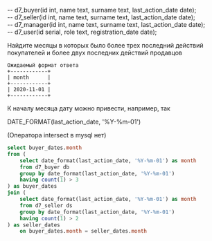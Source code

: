 -- d7_buyer(id int, name text, surname text, last_action_date date);  
-- d7_seller(id int, name text, surname text, last_action_date date);  
-- d7_manager(id int, name text, surname text, last_action_date date);  
-- d7_user(id serial, role text, registration_date date);  

Найдите месяцы в которых было более трех последний действий покупателей и более двух последних действий продавцов

```
Ожидаемый формат ответа
+------------+
| month      |
+------------+
| 2020-11-01 |
+------------+
```

К началу месяца дату можно привести, например, так 

DATE_FORMAT(last_action_date, '%Y-%m-01')

(Оператора intersect в mysql нет)

```sql
select buyer_dates.month
from (
    select date_format(last_action_date, '%Y-%m-01') as month
    from d7_buyer db
    group by date_format(last_action_date, '%Y-%m-01')
    having count(1) > 3
) as buyer_dates
join (
    select date_format(last_action_date, '%Y-%m-01') as month
    from d7_seller ds
    group by date_format(last_action_date, '%Y-%m-01')
    having count(1) > 2
) as seller_dates
    on buyer_dates.month = seller_dates.month
```